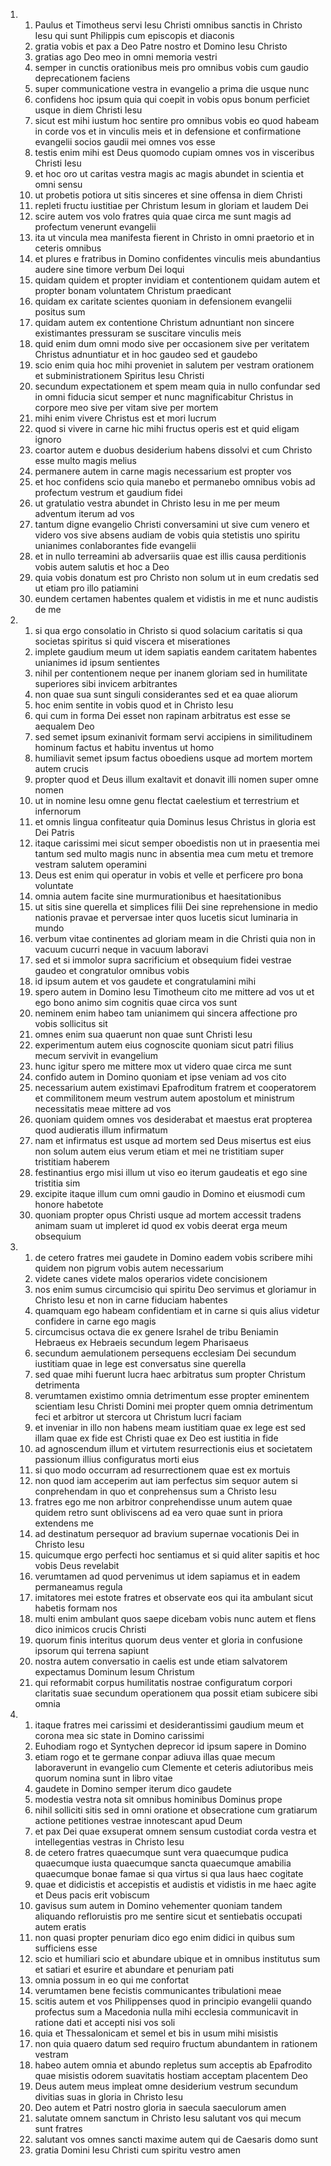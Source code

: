 <ol>
  <li>
    <ol>
      <li>Paulus et Timotheus servi Iesu Christi omnibus sanctis in Christo Iesu qui sunt Philippis cum episcopis et diaconis</li>
      <li>gratia vobis et pax a Deo Patre nostro et Domino Iesu Christo</li>
      <li>gratias ago Deo meo in omni memoria vestri</li>
      <li>semper in cunctis orationibus meis pro omnibus vobis cum gaudio deprecationem faciens</li>
      <li>super communicatione vestra in evangelio a prima die usque nunc</li>
      <li>confidens hoc ipsum quia qui coepit in vobis opus bonum perficiet usque in diem Christi Iesu</li>
      <li>sicut est mihi iustum hoc sentire pro omnibus vobis eo quod habeam in corde vos et in vinculis meis et in defensione et confirmatione evangelii socios gaudii mei omnes vos esse</li>
      <li>testis enim mihi est Deus quomodo cupiam omnes vos in visceribus Christi Iesu</li>
      <li>et hoc oro ut caritas vestra magis ac magis abundet in scientia et omni sensu</li>
      <li>ut probetis potiora ut sitis sinceres et sine offensa in diem Christi</li>
      <li>repleti fructu iustitiae per Christum Iesum in gloriam et laudem Dei</li>
      <li>scire autem vos volo fratres quia quae circa me sunt magis ad profectum venerunt evangelii</li>
      <li>ita ut vincula mea manifesta fierent in Christo in omni praetorio et in ceteris omnibus</li>
      <li>et plures e fratribus in Domino confidentes vinculis meis abundantius audere sine timore verbum Dei loqui</li>
      <li>quidam quidem et propter invidiam et contentionem quidam autem et propter bonam voluntatem Christum praedicant</li>
      <li>quidam ex caritate scientes quoniam in defensionem evangelii positus sum</li>
      <li>quidam autem ex contentione Christum adnuntiant non sincere existimantes pressuram se suscitare vinculis meis</li>
      <li>quid enim dum omni modo sive per occasionem sive per veritatem Christus adnuntiatur et in hoc gaudeo sed et gaudebo</li>
      <li>scio enim quia hoc mihi proveniet in salutem per vestram orationem et subministrationem Spiritus Iesu Christi</li>
      <li>secundum expectationem et spem meam quia in nullo confundar sed in omni fiducia sicut semper et nunc magnificabitur Christus in corpore meo sive per vitam sive per mortem</li>
      <li>mihi enim vivere Christus est et mori lucrum</li>
      <li>quod si vivere in carne hic mihi fructus operis est et quid eligam ignoro</li>
      <li>coartor autem e duobus desiderium habens dissolvi et cum Christo esse multo magis melius</li>
      <li>permanere autem in carne magis necessarium est propter vos</li>
      <li>et hoc confidens scio quia manebo et permanebo omnibus vobis ad profectum vestrum et gaudium fidei</li>
      <li>ut gratulatio vestra abundet in Christo Iesu in me per meum adventum iterum ad vos</li>
      <li>tantum digne evangelio Christi conversamini ut sive cum venero et videro vos sive absens audiam de vobis quia stetistis uno spiritu unianimes conlaborantes fide evangelii</li>
      <li>et in nullo terreamini ab adversariis quae est illis causa perditionis vobis autem salutis et hoc a Deo</li>
      <li>quia vobis donatum est pro Christo non solum ut in eum credatis sed ut etiam pro illo patiamini</li>
      <li>eundem certamen habentes qualem et vidistis in me et nunc audistis de me</li>
    </ol>
  </li>
  <li>
    <ol>
      <li>si qua ergo consolatio in Christo si quod solacium caritatis si qua societas spiritus si quid viscera et miserationes</li>
      <li>implete gaudium meum ut idem sapiatis eandem caritatem habentes unianimes id ipsum sentientes</li>
      <li>nihil per contentionem neque per inanem gloriam sed in humilitate superiores sibi invicem arbitrantes</li>
      <li>non quae sua sunt singuli considerantes sed et ea quae aliorum</li>
      <li>hoc enim sentite in vobis quod et in Christo Iesu</li>
      <li>qui cum in forma Dei esset non rapinam arbitratus est esse se aequalem Deo</li>
      <li>sed semet ipsum exinanivit formam servi accipiens in similitudinem hominum factus et habitu inventus ut homo</li>
      <li>humiliavit semet ipsum factus oboediens usque ad mortem mortem autem crucis</li>
      <li>propter quod et Deus illum exaltavit et donavit illi nomen super omne nomen</li>
      <li>ut in nomine Iesu omne genu flectat caelestium et terrestrium et infernorum</li>
      <li>et omnis lingua confiteatur quia Dominus Iesus Christus in gloria est Dei Patris</li>
      <li>itaque carissimi mei sicut semper oboedistis non ut in praesentia mei tantum sed multo magis nunc in absentia mea cum metu et tremore vestram salutem operamini</li>
      <li>Deus est enim qui operatur in vobis et velle et perficere pro bona voluntate</li>
      <li>omnia autem facite sine murmurationibus et haesitationibus</li>
      <li>ut sitis sine querella et simplices filii Dei sine reprehensione in medio nationis pravae et perversae inter quos lucetis sicut luminaria in mundo</li>
      <li>verbum vitae continentes ad gloriam meam in die Christi quia non in vacuum cucurri neque in vacuum laboravi</li>
      <li>sed et si immolor supra sacrificium et obsequium fidei vestrae gaudeo et congratulor omnibus vobis</li>
      <li>id ipsum autem et vos gaudete et congratulamini mihi</li>
      <li>spero autem in Domino Iesu Timotheum cito me mittere ad vos ut et ego bono animo sim cognitis quae circa vos sunt</li>
      <li>neminem enim habeo tam unianimem qui sincera affectione pro vobis sollicitus sit</li>
      <li>omnes enim sua quaerunt non quae sunt Christi Iesu</li>
      <li>experimentum autem eius cognoscite quoniam sicut patri filius mecum servivit in evangelium</li>
      <li>hunc igitur spero me mittere mox ut videro quae circa me sunt</li>
      <li>confido autem in Domino quoniam et ipse veniam ad vos cito</li>
      <li>necessarium autem existimavi Epafroditum fratrem et cooperatorem et commilitonem meum vestrum autem apostolum et ministrum necessitatis meae mittere ad vos</li>
      <li>quoniam quidem omnes vos desiderabat et maestus erat propterea quod audieratis illum infirmatum</li>
      <li>nam et infirmatus est usque ad mortem sed Deus misertus est eius non solum autem eius verum etiam et mei ne tristitiam super tristitiam haberem</li>
      <li>festinantius ergo misi illum ut viso eo iterum gaudeatis et ego sine tristitia sim</li>
      <li>excipite itaque illum cum omni gaudio in Domino et eiusmodi cum honore habetote</li>
      <li>quoniam propter opus Christi usque ad mortem accessit tradens animam suam ut impleret id quod ex vobis deerat erga meum obsequium</li>
    </ol>
  </li>
  <li>
    <ol>
      <li>de cetero fratres mei gaudete in Domino eadem vobis scribere mihi quidem non pigrum vobis autem necessarium</li>
      <li>videte canes videte malos operarios videte concisionem</li>
      <li>nos enim sumus circumcisio qui spiritu Deo servimus et gloriamur in Christo Iesu et non in carne fiduciam habentes</li>
      <li>quamquam ego habeam confidentiam et in carne si quis alius videtur confidere in carne ego magis</li>
      <li>circumcisus octava die ex genere Israhel de tribu Beniamin Hebraeus ex Hebraeis secundum legem Pharisaeus</li>
      <li>secundum aemulationem persequens ecclesiam Dei secundum iustitiam quae in lege est conversatus sine querella</li>
      <li>sed quae mihi fuerunt lucra haec arbitratus sum propter Christum detrimenta</li>
      <li>verumtamen existimo omnia detrimentum esse propter eminentem scientiam Iesu Christi Domini mei propter quem omnia detrimentum feci et arbitror ut stercora ut Christum lucri faciam</li>
      <li>et inveniar in illo non habens meam iustitiam quae ex lege est sed illam quae ex fide est Christi quae ex Deo est iustitia in fide</li>
      <li>ad agnoscendum illum et virtutem resurrectionis eius et societatem passionum illius configuratus morti eius</li>
      <li>si quo modo occurram ad resurrectionem quae est ex mortuis</li>
      <li>non quod iam acceperim aut iam perfectus sim sequor autem si conprehendam in quo et conprehensus sum a Christo Iesu</li>
      <li>fratres ego me non arbitror conprehendisse unum autem quae quidem retro sunt obliviscens ad ea vero quae sunt in priora extendens me</li>
      <li>ad destinatum persequor ad bravium supernae vocationis Dei in Christo Iesu</li>
      <li>quicumque ergo perfecti hoc sentiamus et si quid aliter sapitis et hoc vobis Deus revelabit</li>
      <li>verumtamen ad quod pervenimus ut idem sapiamus et in eadem permaneamus regula</li>
      <li>imitatores mei estote fratres et observate eos qui ita ambulant sicut habetis formam nos</li>
      <li>multi enim ambulant quos saepe dicebam vobis nunc autem et flens dico inimicos crucis Christi</li>
      <li>quorum finis interitus quorum deus venter et gloria in confusione ipsorum qui terrena sapiunt</li>
      <li>nostra autem conversatio in caelis est unde etiam salvatorem expectamus Dominum Iesum Christum</li>
      <li>qui reformabit corpus humilitatis nostrae configuratum corpori claritatis suae secundum operationem qua possit etiam subicere sibi omnia</li>
    </ol>
  </li>
  <li>
    <ol>
      <li>itaque fratres mei carissimi et desiderantissimi gaudium meum et corona mea sic state in Domino carissimi</li>
      <li>Euhodiam rogo et Syntychen deprecor id ipsum sapere in Domino</li>
      <li>etiam rogo et te germane conpar adiuva illas quae mecum laboraverunt in evangelio cum Clemente et ceteris adiutoribus meis quorum nomina sunt in libro vitae</li>
      <li>gaudete in Domino semper iterum dico gaudete</li>
      <li>modestia vestra nota sit omnibus hominibus Dominus prope</li>
      <li>nihil solliciti sitis sed in omni oratione et obsecratione cum gratiarum actione petitiones vestrae innotescant apud Deum</li>
      <li>et pax Dei quae exsuperat omnem sensum custodiat corda vestra et intellegentias vestras in Christo Iesu</li>
      <li>de cetero fratres quaecumque sunt vera quaecumque pudica quaecumque iusta quaecumque sancta quaecumque amabilia quaecumque bonae famae si qua virtus si qua laus haec cogitate</li>
      <li>quae et didicistis et accepistis et audistis et vidistis in me haec agite et Deus pacis erit vobiscum</li>
      <li>gavisus sum autem in Domino vehementer quoniam tandem aliquando refloruistis pro me sentire sicut et sentiebatis occupati autem eratis</li>
      <li>non quasi propter penuriam dico ego enim didici in quibus sum sufficiens esse</li>
      <li>scio et humiliari scio et abundare ubique et in omnibus institutus sum et satiari et esurire et abundare et penuriam pati</li>
      <li>omnia possum in eo qui me confortat</li>
      <li>verumtamen bene fecistis communicantes tribulationi meae</li>
      <li>scitis autem et vos Philippenses quod in principio evangelii quando profectus sum a Macedonia nulla mihi ecclesia communicavit in ratione dati et accepti nisi vos soli</li>
      <li>quia et Thessalonicam et semel et bis in usum mihi misistis</li>
      <li>non quia quaero datum sed requiro fructum abundantem in rationem vestram</li>
      <li>habeo autem omnia et abundo repletus sum acceptis ab Epafrodito quae misistis odorem suavitatis hostiam acceptam placentem Deo</li>
      <li>Deus autem meus impleat omne desiderium vestrum secundum divitias suas in gloria in Christo Iesu</li>
      <li>Deo autem et Patri nostro gloria in saecula saeculorum amen</li>
      <li>salutate omnem sanctum in Christo Iesu salutant vos qui mecum sunt fratres</li>
      <li>salutant vos omnes sancti maxime autem qui de Caesaris domo sunt</li>
      <li>gratia Domini Iesu Christi cum spiritu vestro amen</li>
    </ol>
  </li>
</ol>